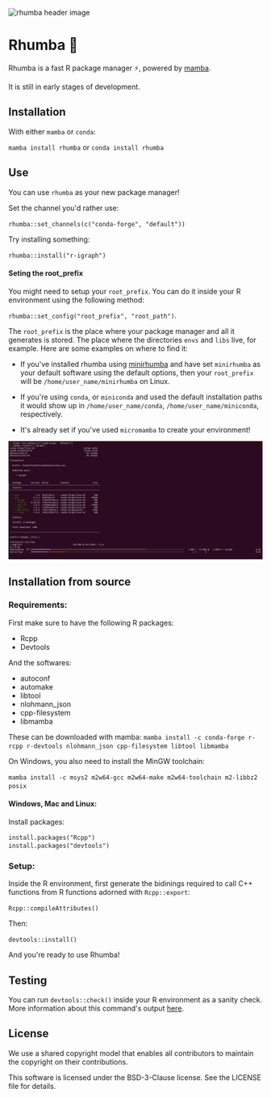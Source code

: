![rhumba header image](rhumba_header.png)

# Rhumba 🐍

Rhumba is a fast R package manager ⚡, powered by [mamba](https://github.com/mamba-org/mamba/).

It is still in early stages of development.

## Installation

With either `mamba` or `conda`:

`mamba install rhumba` or `conda install rhumba`

## Use

You can use `rhumba` as your new package manager!

Set the channel you'd rather use:

`rhumba::set_channels(c("conda-forge", "default"))`

Try installing something:

`rhumba::install("r-igraph")`

#### Seting the root_prefix

You might need to setup your `root_prefix`. You can do it inside your R environment using the following method:

`rhumba::set_config("root_prefix", "root_path")`.

The `root_prefix` is the place where your package manager and all it generates is stored. The place where the directories `envs` and `libs` live, for example. Here are some examples on where to find it:

* If you've installed rhumba using [minirhumba](https://github.com/mamba-org/minirhumba) and have set `minirhumba` as your default software using the default options, then your `root_prefix` will be `/home/user_name/minirhumba` on Linux.

* If you're using `conda`, or `miniconda` and used the default installation paths it would show up in `/home/user_name/conda`, `/home/user_name/miniconda`, respectively.

* It's already set if you've used `micromamba` to create your environment!

![rhumba demo screenshot](rhumba_demo_screenshot.png)

## Installation from source

### Requirements:

First make sure to have the following R packages:

- Rcpp
- Devtools

And the softwares:

- autoconf
- automake
- libtool
- nlohmann_json
- cpp-filesystem
- libmamba

These can be downloaded with mamba:
`mamba install -c conda-forge r-rcpp r-devtools nlohmann_json cpp-filesystem libtool libmamba`

On Windows, you also need to install the MinGW toolchain:

`mamba install -c msys2 m2w64-gcc m2w64-make m2w64-toolchain m2-libbz2 posix`

#### Windows, Mac and Linux:

Install packages:

```
install.packages("Rcpp")
install.packages("devtools")
```

### Setup:

Inside the R environment, first generate the bidinings required to call C++ functions from R functions adorned with `Rcpp::export`:

`Rcpp::compileAttributes()`

Then:

`devtools::install()`

And you're ready to use Rhumba!

## Testing

You can run `devtools::check()` inside your R environment as a sanity check. More information about this command's output [here](https://r-pkgs.org/r-cmd-check.html).

## License

We use a shared copyright model that enables all contributors to maintain the copyright on their contributions.

This software is licensed under the BSD-3-Clause license. See the LICENSE file for details.
